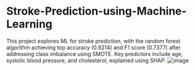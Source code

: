 # Stroke-Prediction-using-Machine-Learning
This project explores ML for stroke prediction, with the random forest algorithm achieving top accuracy (0.9214) and F1 score (0.7377) after addressing class imbalance using SMOTE. Key predictors include age, systolic blood pressure, and cholesterol, explained using SHAP.
![image](https://github.com/user-attachments/assets/154e66ba-39a9-4ebc-a14f-15ef12425572)

